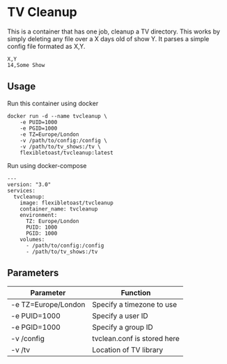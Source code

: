 # TV Cleanup

This is a container that has one job, cleanup a TV directory. This works by simply deleting any file over a X days old of show Y. It parses a simple config file formated as X,Y.

```(txt)
X,Y
14,Some Show
```

## Usage

Run this container using docker

```(bash)
docker run -d --name tvcleanup \
    -e PUID=1000
    -e PGID=1000
    -e TZ=Europe/London
    -v /path/to/config:/config \
    -v /path/to/tv_shows:/tv \
    flexibletoast/tvcleanup:latest
```

Run using docker-compose

```(yaml)
---
version: "3.0"
services:
  tvcleanup:
    image: flexibletoast/tvcleanup
    container_name: tvcleanup
    environment:
      TZ: Europe/London
      PUID: 1000
      PGID: 1000
    volumes:
      - /path/to/config:/config
      - /path/to/tv_shows:/tv
```

## Parameters

| **Parameter**       | **Function**                |
| ------------------- | --------------------------- |
| -e TZ=Europe/London | Specify a timezone to use   |
| -e PUID=1000        | Specify a user ID           |
| -e PGID=1000        | Specify a group ID          |
| -v /config          | tvclean.conf is stored here |
| -v /tv              | Location of TV library      |
